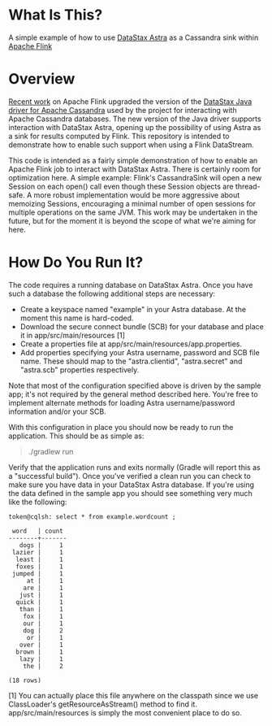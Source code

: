 # What Is This?
A simple example of how to use [DataStax Astra](http://astra.datastax.com/) as a Cassandra sink within [Apache Flink](https://flink.apache.org/)

# Overview
[Recent work](https://github.com/apache/flink/commit/15f18dba2b2cd82c14c5dbdb617641119fd5bfcd) on Apache Flink upgraded the version of the [DataStax Java driver for Apache Cassandra](https://github.com/datastax/java-driver) used by the project for interacting with Apache Cassandra databases.  The new version of the Java driver supports interaction with DataStax Astra, opening up the possibility of using Astra as a sink for results computed by Flink.  This repository is intended to demonstrate how to enable such support when using a Flink DataStream.

This code is intended as a fairly simple demonstration of how to enable an Apache Flink job to interact with DataStax Astra.  There is certainly room for optimization here.  A simple example: Flink's CassandraSink will open a new Session on each open() call even though these Session objects are thread-safe.  A more robust implementation would be more aggressive about memoizing Sessions, encouraging a minimal number of open sessions for multiple operations on the same JVM.  This work may be undertaken in the future, but for the moment it is beyond the scope of what we're aiming for here.

# How Do You Run It?
The code requires a running database on DataStax Astra.  Once you have such a database the following additional steps are necessary:

* Create a keyspace named "example" in your Astra database.  At the moment this name is hard-coded.
* Download the secure connect bundle (SCB) for your database and place it in app/src/main/resources [1]
* Create a properties file at app/src/main/resources/app.properties.
* Add properties specifying your Astra username, password and SCB file name.  These should map to the "astra.clientid", "astra.secret" and "astra.scb" properties respectively.

Note that most of the configuration specified above is driven by the sample app; it's not required by the general method described here.  You're free to implement alternate methods for loading Astra username/password information and/or your SCB.

With this configuration in place you should now be ready to run the application.  This should be as simple as:

> ./gradlew run

Verify that the application runs and exits normally (Gradle will report this as a "successful build").  Once you've verified a clean run you can check to make sure you have data in your DataStax Astra database.  If you're using the data defined in the sample app you should see something very much like the following:

```
token@cqlsh: select * from example.wordcount ;

 word   | count
--------+-------
   dogs |     1
 lazier |     1
  least |     1
  foxes |     1
 jumped |     1
     at |     1
    are |     1
   just |     1
  quick |     1
   than |     1
    fox |     1
    our |     1
    dog |     2
     or |     1
   over |     1
  brown |     1
   lazy |     1
    the |     2

(18 rows)
```

[1] You can actually place this file anywhere on the classpath since we use ClassLoader's getResourceAsStream() method to find it.  app/src/main/resources is simply the most convenient place to do so.


